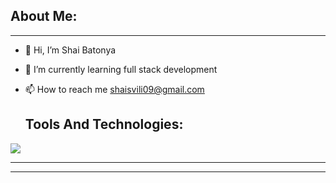 <h2>About Me:</h2>

  <hr/>
  
- 👋 Hi, I’m Shai Batonya 
- 🌱 I’m currently learning full stack development
- 📫 How to reach me shaisvili09@gmail.com

  <h2>Tools And Technologies:</h2>
  
  <Box position='relative' h='100px'>
  <AbsoluteCenter axis='both'>
<img  src="https://media.licdn.com/dms/image/C4E12AQE0Zs4FPMdGlw/article-cover_image-shrink_423_752/0/1625736527971?e=1692230400&v=beta&t=rP11a_eCsSf7kB9ICcWV6fsV96vrBAw8jl5C9vSkmJU" />
  </AbsoluteCenter>
</Box>
<hr/>


<hr/>
<!---
ShaiBatonya/ShaiBatonya is a ✨ special ✨ repository because its `README.md` (this file) appears on your GitHub profile.
You can click the Preview link to take a look at your changes.
--->
